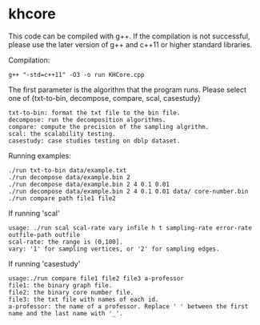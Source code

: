 # khcore

This code can be compiled with g++. If the compilation is not successful, please use the later version of g++ and c++11 or higher standard libraries.

Compilation: 

	g++ "-std=c++11" -O3 -o run KHCore.cpp

The first parameter is the algorithm that the program runs. Please select one of {txt-to-bin, decompose, compare, scal, casestudy}

	txt-to-bin: format the txt file to the bin file.
	decompose: run the decomposition algorithms.
	compare: compute the precision of the sampling algrithm.
	scal: the scalability testing.
	casestudy: case studies testing on dblp dataset.

Running examples: 

	./run txt-to-bin data/example.txt
	./run decompose data/example.bin 2
	./run decompose data/example.bin 2 4 0.1 0.01
	./run decompose data/example.bin 2 4 0.1 0.01 data/ core-number.bin
	./run compare path file1 file2

If running 'scal'

	usage: ./run scal scal-rate vary infile h t sampling-rate error-rate outfile-path outfile
	scal-rate: the range is (0,100].
	vary: '1' for sampling vertices, or '2' for sampling edges.

If running 'casestudy'

	usage:./run compare file1 file2 file3 a-professor
	file1: the binary graph file.
	file2: the binary core number file.
	file3: the txt file with names of each id.
	a-professor: the name of a professor. Replace ' ' between the first name and the last name with '_'. 
